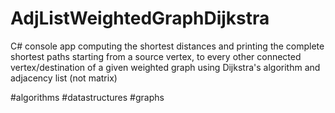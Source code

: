 # AdjListWeightedGraphDijkstra

C# console app computing the shortest distances and printing the complete shortest paths starting from a source vertex, to every other connected vertex/destination of a given weighted graph using Dijkstra's algorithm and adjacency list (not matrix)



#algorithms #datastructures #graphs
